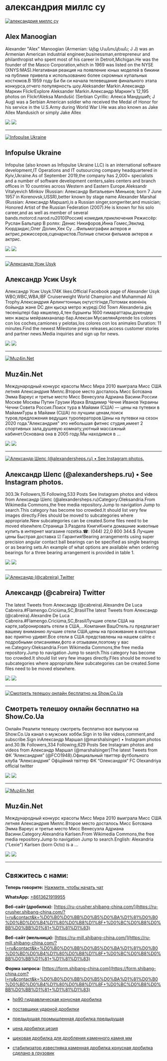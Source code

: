 # александрия миллс су

<a href="https://swt.shibang-china.com/?l=ru&img&k=%D0%B0%D0%BB%D0%B5%D0%BA%D1%81%D0%B0%D0%BD%D0%B4%D1%80%D0%B8%D1%8F+%D0%BC%D0%B8%D0%BB%D0%BB%D1%81+%D1%81%D1%83" target="_blank">![александрия миллс су](http://static.shibang-china.com/all-800x300/1034.jpg)</a>

## Alex Manoogian
Alexander &quot;Alex&quot; Manoogian (Armenian: Ալեք Մանուկեան; J J) was an Armenian American industrial engineer,businessman,entrepreneur and philanthropist who spent most of his career in Detroit,Michigan.He was the founder of the Masco Corporation,which in 1969 was listed on the NYSE (XNYS:MAS).Негативная реакция на появление юных моделей в бикини на публике привела к использованию более скромных купальных костюмов.В 1959 году Би би си начала телевещание финального этапа конкурса,отчего популярность шоу.Aleksander Markin.Александр Маркин FlickrExplore Aleksander Markin.Александр Маркин's 12,195 photos on Flickr!Aleksa Mandušić (Serbian Cyrillic: Алекса Мандушић; J Aug) was a Serbian American soldier who received the Medal of Honor for his service in the U.S.Army during World War I.He was also known as Jake Allex Mandusich or simply Jake Allex


<a href="https://whatsapp.shibangsoft.com/WhatsApp.php" target="_blank" title="WhatsApp">![](http://static.shibang-china.com/icon/whatsapp.png)</a> <a href="https://swt.shibang-china.com/?l=ru&icon&k=%D0%B0%D0%BB%D0%B5%D0%BA%D1%81%D0%B0%D0%BD%D0%B4%D1%80%D0%B8%D1%8F+%D0%BC%D0%B8%D0%BB%D0%BB%D1%81+%D1%81%D1%83" target="_blank">![](http://static.shibang-china.com/icon/chat-ru.png)</a>

---

<a href="https://swt.shibang-china.com/?l=ru&img&k=%D0%B0%D0%BB%D0%B5%D0%BA%D1%81%D0%B0%D0%BD%D0%B4%D1%80%D0%B8%D1%8F+%D0%BC%D0%B8%D0%BB%D0%BB%D1%81+%D1%81%D1%83" target="_blank">![Infopulse Ukraine](http://static.shibang-china.com/all-800x300/337.jpg)</a>

## Infopulse Ukraine
Infopulse (also known as Infopulse Ukraine LLC) is an international software development,IT Operations and IT outsourcing company headquartered in Kyiv,Ukraine.As of September 2019,the company has 2,000+ specialists and a number of software development centers,sales centers and branch offices in 10 countries across Western and Eastern Europe.Aleksandr Vitalyevich Minkov (Russian: Александр Витальевич Миньков; born 7 June 1957 in Korenovsk,USSR),better known by stage name Alexander Marshal (Russian: Александр Маршал),is a Russian singer,songwriter,and musician; Honored Artist of the Russian Federation (2007).He is known for his solo career,and as well as member of several bands.motorcd.narod.ru2010(Россия) комедия,приключения Режиссёр: Руслан Бальтцер В ролях: Денис Никифоров,Инна Гомес,Эвклид Кюрдзидис,Олег Долин,Хек Су …Фильмографии актеров и актрис,режиссеров,сценаристов.Полные списки фильмов актеров и актрис.


<a href="https://whatsapp.shibangsoft.com/WhatsApp.php" target="_blank" title="WhatsApp">![](http://static.shibang-china.com/icon/whatsapp.png)</a> <a href="https://swt.shibang-china.com/?l=ru&icon&k=%D0%B0%D0%BB%D0%B5%D0%BA%D1%81%D0%B0%D0%BD%D0%B4%D1%80%D0%B8%D1%8F+%D0%BC%D0%B8%D0%BB%D0%BB%D1%81+%D1%81%D1%83" target="_blank">![](http://static.shibang-china.com/icon/chat-ru.png)</a>

---

<a href="https://swt.shibang-china.com/?l=ru&img&k=%D0%B0%D0%BB%D0%B5%D0%BA%D1%81%D0%B0%D0%BD%D0%B4%D1%80%D0%B8%D1%8F+%D0%BC%D0%B8%D0%BB%D0%BB%D1%81+%D1%81%D1%83" target="_blank">![Александр Усик Usyk](http://static.shibang-china.com/all-800x300/104.jpg)</a>

## Александр Усик Usyk
Александр Усик Usyk.174K likes.Official Facebook page of Alexander Usyk WBO,WBC,WBA,IBF Cruiserweight World Champion and Muhammad Ali Trophy.Александрия Арлингтонның оңтүстігінде,Потомак өзенінің бойында және DC ден қысқа метро жүреді.Old Town Alexanderia дің төсеніштері бар көшелер,4,тен бұрынғы 1600 ғимараттары,дүкендер мен жақсы мейрамханалар бар.Алексан МусаелянAprende los colores con los coches,camiones y pelotas,los colores con los animales Duration: 11 minutes.Find the newest Milestone press releases,access customer stories and partner news.Media inquiries and sign up for news.


<a href="https://whatsapp.shibangsoft.com/WhatsApp.php" target="_blank" title="WhatsApp">![](http://static.shibang-china.com/icon/whatsapp.png)</a> <a href="https://swt.shibang-china.com/?l=ru&icon&k=%D0%B0%D0%BB%D0%B5%D0%BA%D1%81%D0%B0%D0%BD%D0%B4%D1%80%D0%B8%D1%8F+%D0%BC%D0%B8%D0%BB%D0%BB%D1%81+%D1%81%D1%83" target="_blank">![](http://static.shibang-china.com/icon/chat-ru.png)</a>

---

<a href="https://swt.shibang-china.com/?l=ru&img&k=%D0%B0%D0%BB%D0%B5%D0%BA%D1%81%D0%B0%D0%BD%D0%B4%D1%80%D0%B8%D1%8F+%D0%BC%D0%B8%D0%BB%D0%BB%D1%81+%D1%81%D1%83" target="_blank">![Muz4in.Net](http://static.shibang-china.com/all-800x300/189.jpg)</a>

## Muz4in.Net
Международный конкурс красоты Мисс Мира 2010 выиграла Мисс США летняя Александрия Миллс.Второе место досталось Мисс Ботсвана Эмма Вареус и третье место Мисс Венесуэла Адриана Васини.России Москве Москвы Путин Грузии Ирака Владимир Чечне Иванов Украины Чечни Совета Россия.Поиск тура в Майами (США) — цены на путевки в МайамиТуры в Майами (США) по лучшим ценам,поиск туров,предложения ведущих туроператоров.Цены на путевки на сезон 2020 года.&quot;Александрия&quot; это небольшая фитнес студия,имеет 2 спортивных зала,душевую комнату,уютный массажный кабинет.Основана она в 2005 году.Мы находимся в …


<a href="https://whatsapp.shibangsoft.com/WhatsApp.php" target="_blank" title="WhatsApp">![](http://static.shibang-china.com/icon/whatsapp.png)</a> <a href="https://swt.shibang-china.com/?l=ru&icon&k=%D0%B0%D0%BB%D0%B5%D0%BA%D1%81%D0%B0%D0%BD%D0%B4%D1%80%D0%B8%D1%8F+%D0%BC%D0%B8%D0%BB%D0%BB%D1%81+%D1%81%D1%83" target="_blank">![](http://static.shibang-china.com/icon/chat-ru.png)</a>

---

<a href="https://swt.shibang-china.com/?l=ru&img&k=%D0%B0%D0%BB%D0%B5%D0%BA%D1%81%D0%B0%D0%BD%D0%B4%D1%80%D0%B8%D1%8F+%D0%BC%D0%B8%D0%BB%D0%BB%D1%81+%D1%81%D1%83" target="_blank">![Александр Шепс (@alexandersheps.ru) • See Instagram photos.](http://static.shibang-china.com/all-800x300/1066.jpg)</a>

## Александр Шепс (@alexandersheps.ru) • See Instagram photos.
303.3k Followers,15 Following,533 Posts See Instagram photos and videos from Александр Шепс (@alexandersheps.ru)Category:Oleksandria.From Wikimedia Commons,the free media repository.Jump to navigation Jump to search.This category has become too crowded.It should list very few images directly.Files should be moved to subcategories where appropriate.New subcategories can be created.Some files need to be moved elsewhere.Страница 3.Раздела КнигиКниги домашние животные купить в интернет магазине rozetka.☎: (044) 22,0 800 344.$ Лучшие цены Быстрая доставка ☑ Гарантия!Bearing arrangements using super precision angular contact ball bearings can be specified as single bearings or as bearing sets.An example of what options are available when ordering bearings for a three bearing arrangement is provided in table 1.


<a href="https://whatsapp.shibangsoft.com/WhatsApp.php" target="_blank" title="WhatsApp">![](http://static.shibang-china.com/icon/whatsapp.png)</a> <a href="https://swt.shibang-china.com/?l=ru&icon&k=%D0%B0%D0%BB%D0%B5%D0%BA%D1%81%D0%B0%D0%BD%D0%B4%D1%80%D0%B8%D1%8F+%D0%BC%D0%B8%D0%BB%D0%BB%D1%81+%D1%81%D1%83" target="_blank">![](http://static.shibang-china.com/icon/chat-ru.png)</a>

---

<a href="https://swt.shibang-china.com/?l=ru&img&k=%D0%B0%D0%BB%D0%B5%D0%BA%D1%81%D0%B0%D0%BD%D0%B4%D1%80%D0%B8%D1%8F+%D0%BC%D0%B8%D0%BB%D0%BB%D1%81+%D1%81%D1%83" target="_blank">![Александр (@cabreira) Twitter](http://static.shibang-china.com/all-800x300/656.jpg)</a>

## Александр (@cabreira) Twitter
The latest Tweets from Александр (@cabreira).Alexandre De Luca Cabreira.#Flamengo.Crici&#250;ma,SC,BrasilThe latest Tweets from Александр (@cabreira).Alexandre De Luca Cabreira.#Flamengo.Crici&#250;ma,SC,BrasilЛучшие отели США на карте,забронировать отели в США,…Компания ВашОтель.ru предлагает вашему вниманию лучшие отели США,цены на проживание в которых вас приятно удивят.Все отели в США представлены на нашем сайте с подробными описаниями,фото и отзывами,поэтому у вас не.Category:Oleksandria.From Wikimedia Commons,the free media repository.Jump to navigation Jump to search.This category has become too crowded.It should list very few images directly.Files should be moved to subcategories where appropriate.New subcategories can be created.Some files need to be moved elsewhere.


<a href="https://whatsapp.shibangsoft.com/WhatsApp.php" target="_blank" title="WhatsApp">![](http://static.shibang-china.com/icon/whatsapp.png)</a> <a href="https://swt.shibang-china.com/?l=ru&icon&k=%D0%B0%D0%BB%D0%B5%D0%BA%D1%81%D0%B0%D0%BD%D0%B4%D1%80%D0%B8%D1%8F+%D0%BC%D0%B8%D0%BB%D0%BB%D1%81+%D1%81%D1%83" target="_blank">![](http://static.shibang-china.com/icon/chat-ru.png)</a>

---

<a href="https://swt.shibang-china.com/?l=ru&img&k=%D0%B0%D0%BB%D0%B5%D0%BA%D1%81%D0%B0%D0%BD%D0%B4%D1%80%D0%B8%D1%8F+%D0%BC%D0%B8%D0%BB%D0%BB%D1%81+%D1%81%D1%83" target="_blank">![Смотреть телешоу онлайн бесплатно на Show.Co.Ua](http://static.shibang-china.com/all-800x300/695.jpg)</a>

## Смотреть телешоу онлайн бесплатно на Show.Co.Ua
Онлайн Реалити телешоу смотреть бесплатно все выпуски на Show.Co.Ua канал о мужских хобби.Sign in to like videos,comment,and subscribe.Sign inАлександр Маршал (@marshalsinger) • Instagram photos and.30.9k Followers,334 Following,629 Posts See Instagram photos and videos from Александр Маршал (@marshalsinger)The latest Tweets from ФК ”Александрия” (@FCO1948).Официальный твиттер футбольного клуба “Александрия” Офіційний твіттер ФК “Олександрія“ FC Olexandriуa official twitter


<a href="https://whatsapp.shibangsoft.com/WhatsApp.php" target="_blank" title="WhatsApp">![](http://static.shibang-china.com/icon/whatsapp.png)</a> <a href="https://swt.shibang-china.com/?l=ru&icon&k=%D0%B0%D0%BB%D0%B5%D0%BA%D1%81%D0%B0%D0%BD%D0%B4%D1%80%D0%B8%D1%8F+%D0%BC%D0%B8%D0%BB%D0%BB%D1%81+%D1%81%D1%83" target="_blank">![](http://static.shibang-china.com/icon/chat-ru.png)</a>

---

<a href="https://swt.shibang-china.com/?l=ru&img&k=%D0%B0%D0%BB%D0%B5%D0%BA%D1%81%D0%B0%D0%BD%D0%B4%D1%80%D0%B8%D1%8F+%D0%BC%D0%B8%D0%BB%D0%BB%D1%81+%D1%81%D1%83" target="_blank">![Muz4in.Net](http://static.shibang-china.com/all-800x300/644.jpg)</a>

## Muz4in.Net
Международный конкурс красоты Мисс Мира 2010 выиграла Мисс США летняя Александрия Миллс.Второе место досталось Мисс Ботсвана Эмма Вареус и третье место Мисс Венесуэла Адриана Васини.Category:Alexandria Karlsen.From Wikimedia Commons,the free media repository.Jump to navigation Jump to search.English: Alexandria (&quot;Lexie&quot;) Karlsen (born Octo) is a …

<a href="https://whatsapp.shibangsoft.com/WhatsApp.php" target="_blank" title="WhatsApp">![](http://static.shibang-china.com/icon/whatsapp.png)</a> <a href="https://swt.shibang-china.com/?l=ru&icon&k=%D0%B0%D0%BB%D0%B5%D0%BA%D1%81%D0%B0%D0%BD%D0%B4%D1%80%D0%B8%D1%8F+%D0%BC%D0%B8%D0%BB%D0%BB%D1%81+%D1%81%D1%83" target="_blank">![](http://static.shibang-china.com/icon/chat-ru.png)</a>

---
## Свяжитесь с нами:

**Теперь говорите:** [Нажмите, чтобы начать чат](https://swt.shibang-china.com?l=ru&contact&k=%D0%B0%D0%BB%D0%B5%D0%BA%D1%81%D0%B0%D0%BD%D0%B4%D1%80%D0%B8%D1%8F+%D0%BC%D0%B8%D0%BB%D0%BB%D1%81+%D1%81%D1%83)

**WhatsApp:**  [+8613621919955](https://whatsapp.shibangsoft.com/WhatsApp.php)

**Веб-сайт (дробилка):** [https://ru-crusher.shibang-china.com/](https://ru-crusher.shibang-china.com/?l=ru&contact&k=%D0%B0%D0%BB%D0%B5%D0%BA%D1%81%D0%B0%D0%BD%D0%B4%D1%80%D0%B8%D1%8F+%D0%BC%D0%B8%D0%BB%D0%BB%D1%81+%D1%81%D1%83)

**Веб-сайт (мельница):** [https://ru-mill.shibang-china.com/](https://ru-mill.shibang-china.com/?l=ru&contact&k=%D0%B0%D0%BB%D0%B5%D0%BA%D1%81%D0%B0%D0%BD%D0%B4%D1%80%D0%B8%D1%8F+%D0%BC%D0%B8%D0%BB%D0%BB%D1%81+%D1%81%D1%83)

**Форма запроса:** [https://form.shibang-china.com](https://form.shibang-china.com?l=ru&contact&k=%D0%B0%D0%BB%D0%B5%D0%BA%D1%81%D0%B0%D0%BD%D0%B4%D1%80%D0%B8%D1%8F+%D0%BC%D0%B8%D0%BB%D0%BB%D1%81+%D1%81%D1%83)

* [hp90 гидравлическая конусная дробилка](../123/hp90%20%D0%B3%D0%B8%D0%B4%D1%80%D0%B0%D0%B2%D0%BB%D0%B8%D1%87%D0%B5%D1%81%D0%BA%D0%B0%D1%8F%20%D0%BA%D0%BE%D0%BD%D1%83%D1%81%D0%BD%D0%B0%D1%8F%20%D0%B4%D1%80%D0%BE%D0%B1%D0%B8%D0%BB%D0%BA%D0%B0.md)

* [поставщики ударной дробилки](../122/%D0%BF%D0%BE%D1%81%D1%82%D0%B0%D0%B2%D1%89%D0%B8%D0%BA%D0%B8%20%D1%83%D0%B4%D0%B0%D1%80%D0%BD%D0%BE%D0%B9%20%D0%B4%D1%80%D0%BE%D0%B1%D0%B8%D0%BB%D0%BA%D0%B8.md)

* [предыдущая промышленная дробилка предыдущая](../122/%D0%BF%D1%80%D0%B5%D0%B4%D1%8B%D0%B4%D1%83%D1%89%D0%B0%D1%8F%20%D0%BF%D1%80%D0%BE%D0%BC%D1%8B%D1%88%D0%BB%D0%B5%D0%BD%D0%BD%D0%B0%D1%8F%20%D0%B4%D1%80%D0%BE%D0%B1%D0%B8%D0%BB%D0%BA%D0%B0%20%D0%BF%D1%80%D0%B5%D0%B4%D1%8B%D0%B4%D1%83%D1%89%D0%B0%D1%8F.md)

* [цена дробилки цезия](../123/%D1%86%D0%B5%D0%BD%D0%B0%20%D0%B4%D1%80%D0%BE%D0%B1%D0%B8%D0%BB%D0%BA%D0%B8%20%D1%86%D0%B5%D0%B7%D0%B8%D1%8F.md)

* [щековая дробилка для дробления каменного камня мм](../125/%D1%89%D0%B5%D0%BA%D0%BE%D0%B2%D0%B0%D1%8F%20%D0%B4%D1%80%D0%BE%D0%B1%D0%B8%D0%BB%D0%BA%D0%B0%20%D0%B4%D0%BB%D1%8F%20%D0%B4%D1%80%D0%BE%D0%B1%D0%BB%D0%B5%D0%BD%D0%B8%D1%8F%20%D0%BA%D0%B0%D0%BC%D0%B5%D0%BD%D0%BD%D0%BE%D0%B3%D0%BE%20%D0%BA%D0%B0%D0%BC%D0%BD%D1%8F%20%D0%BC%D0%BC.md)

* [стабилизатор известняка каменная дробилка конусная дробилка сделано в грузовик](../121/%D1%81%D1%82%D0%B0%D0%B1%D0%B8%D0%BB%D0%B8%D0%B7%D0%B0%D1%82%D0%BE%D1%80%20%D0%B8%D0%B7%D0%B2%D0%B5%D1%81%D1%82%D0%BD%D1%8F%D0%BA%D0%B0%20%D0%BA%D0%B0%D0%BC%D0%B5%D0%BD%D0%BD%D0%B0%D1%8F%20%D0%B4%D1%80%D0%BE%D0%B1%D0%B8%D0%BB%D0%BA%D0%B0%20%D0%BA%D0%BE%D0%BD%D1%83%D1%81%D0%BD%D0%B0%D1%8F%20%D0%B4%D1%80%D0%BE%D0%B1%D0%B8%D0%BB%D0%BA%D0%B0%20%D1%81%D0%B4%D0%B5%D0%BB%D0%B0%D0%BD%D0%BE%20%D0%B2%20%D0%B3%D1%80%D1%83%D0%B7%D0%BE%D0%B2%D0%B8%D0%BA.md)